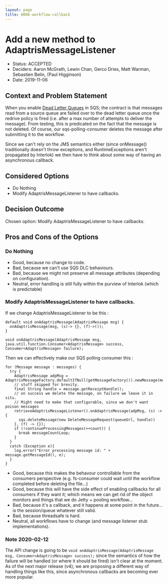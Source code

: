 ```yaml
---
layout: page
title: 0006-workflow-callback
---
```

# Add a new method to AdaptrisMessageListener

* Status: ACCEPTED
* Deciders: Aaron McGrath, Lewin Chan, Gerco Dries, Matt Warman, Sebastien Belin, (Paul Higginson)
* Date: 2019-11-06

## Context and Problem Statement

When you enable [Dead Letter Queues](https://docs.aws.amazon.com/AWSSimpleQueueService/latest/SQSDeveloperGuide/sqs-dead-letter-queues.html) in SQS; the contract is that messages read from a source queue are failed over to the dead letter queue once the redrive policy is fired (i.e. after a max number of attempts to deliver the message). From testing, this is predicated on the fact that the message is not deleted. Of course, our sqs-polling-consumer deletes the message after submitting it to the workflow.

Since we can't rely on the JMS semantics either (since onMessage() traditionally doesn't throw exceptions, and RuntimeExceptions aren't propagated by Interlok) we then have to think about some way of having an asynchronous callback.


## Considered Options

* Do Nothing
* Modify AdaptrisMessageListener to have callbacks.

## Decision Outcome

Chosen option: Modify AdaptrisMessageListener to have callbacks.

## Pros and Cons of the Options

### Do Nothing


* Good, because no change to code.
* Bad, because we can't use SQS DLC behaviours.
* Bad, because we might not preserve all message attributes (depending on configuration).
* Neutral, error handling is still fully within the purview of Interlok (which is predictable)

### Modify AdaptrisMessageListener to have callbacks.

If we change AdaptrisMessageListener to be this :

```
default void onAdaptrisMessage(AdaptrisMessage msg) {
  onAdaptrisMessage(msg, (s)-> {}, (f)->());
}

void onAdaptrisMessage(AdaptrisMessage msg, java.util.function.Consumer<AdaptrisMessage> success, Consumer<AdaptrisMessage> failure);
```

Then we can effectively make our SQS polling consumer this :
```
for (Message message : messages) {
  try {
    AdaptrisMessage adpMsg = AdaptrisMessageFactory.defaultIfNull(getMessageFactory()).newMessage(message.getBody());
    // stuff skipped for brevity.
    final String handle = message.getReceiptHandle();
    // on success we delete the message, on failure we leave it in situ.
    // Might need to make that configurable, since we don't want poison messages
    retrieveAdaptrisMessageListener().onAdaptrisMessage(adpMsg, (s) -> {
      sqs.deleteMessage(new DeleteMessageRequest(queueUrl, handle))
    }, (f) -> {});
    if (!continueProcessingMessages(++count)) {
      break messageCountLoop;
    }
  }
  catch (Exception e){
    log.error("Error processing message id: " + message.getMessageId(), e);
  }
}

```

* Good, because this makes the behavour controllable from the consumers perspective (e.g. fs-consumer could wait until the workflow completed before deleting the file...)
* Good, because this will have the side effect of enabling callbacks for all consumers if they want it; which means we can get rid of the object monitors and things that we do Jetty + pooling workflow...
* Bad, because it's a callback, and it happens at some point in the future... is the session/queue whatever still valid.
* Bad, because threadsafe is hard.
* Neutral, all workflows have to change (and message listener stub implementations).

### Note 2020-02-12

The API change is going to be `void onAdaptrisMessage(AdaptrisMessage msg, Consumer<AdaptrisMessage> success);` since the semantics of how the failure will be handled (or where it should be fired) isn't clear at the moment. As of the next major release (v4); we are proposing a different way of handling things like this, since asynchronous callbacks are becoming ever more popular.